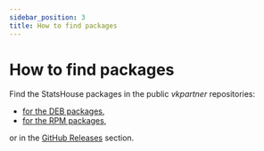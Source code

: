 ```yaml
---
sidebar_position: 3
title: How to find packages
---
```


# How to find packages

Find the StatsHouse packages in the public _vkpartner_ repositories:
* [for the DEB packages](https://artifactory-external.vkpartner.ru/ui/repos/tree/General/debian-statshouse),
* [for the RPM packages](https://artifactory-external.vkpartner.ru/ui/repos/tree/General/rpm-statshouse),

or in the [GitHub Releases](https://github.com/VKCOM/statshouse/releases) section.
